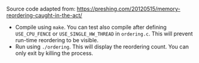 Source code adapted from: https://preshing.com/20120515/memory-reordering-caught-in-the-act/

* Compile using `make`. You can test also compile after defining `USE_CPU_FENCE` or `USE_SINGLE_HW_THREAD` in `ordering.c`. This will prevent run-time reordering to be visible. 
* Run using `./ordering`. This will display the reordering count. You can only exit by killing the process.
